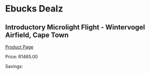 
# Ebucks Dealz
## Introductory Microlight Flight - Wintervogel Airfield, Cape Town
[Product Page](https://www.ebucks.com/web/shop/productSelected.do?prodId=1133018929&catId=322194367)

Price: R1465.00

Savings: 


	